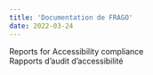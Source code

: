 ```yaml
---
title: 'Documentation de FRAGO'
date: 2022-03-24
---
```


Reports for Accessibility compliance
<br />
Rapports d’audit d’accessibilité
